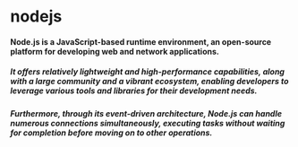 # nodejs

#### Node.js is a JavaScript-based runtime environment, an open-source platform for developing web and network applications. 
##### It offers relatively lightweight and high-performance capabilities, along with a large community and a vibrant ecosystem, enabling developers to leverage various tools and libraries for their development needs.
##### Furthermore, through its event-driven architecture, Node.js can handle numerous connections simultaneously, executing tasks without waiting for completion before moving on to other operations.
